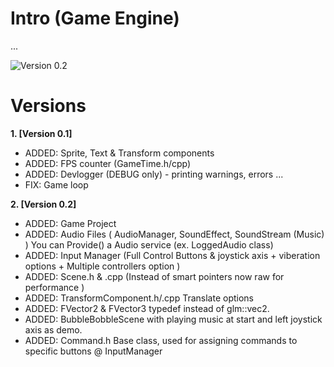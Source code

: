 # Intro (Game Engine)

...

 ![Version 0.2](https://i.imgur.com/CWmTs0M.jpg)

# Versions

 **1. [Version 0.1]**
- ADDED: Sprite, Text & Transform components
- ADDED: FPS counter (GameTime.h/cpp)
- ADDED: Devlogger (DEBUG only) - printing warnings, errors ...
- FIX: Game loop

 **2. [Version 0.2]**
- ADDED: Game Project
- ADDED: Audio Files ( AudioManager, SoundEffect, SoundStream (Music) ) You can Provide() a Audio service (ex. LoggedAudio class)
- ADDED: Input Manager (Full Control Buttons & joystick axis + viberation options + Multiple controllers option )
- ADDED: Scene.h & .cpp (Instead of smart pointers now raw for performance )
- ADDED: TransformComponent.h/.cpp Translate options
- ADDED: FVector2 & FVector3 typedef instead of glm::vec2.
- ADDED: BubbleBobbleScene with playing music at start and left joystick axis as demo.
- ADDED: Command.h Base class, used for assigning commands to specific buttons @ InputManager
